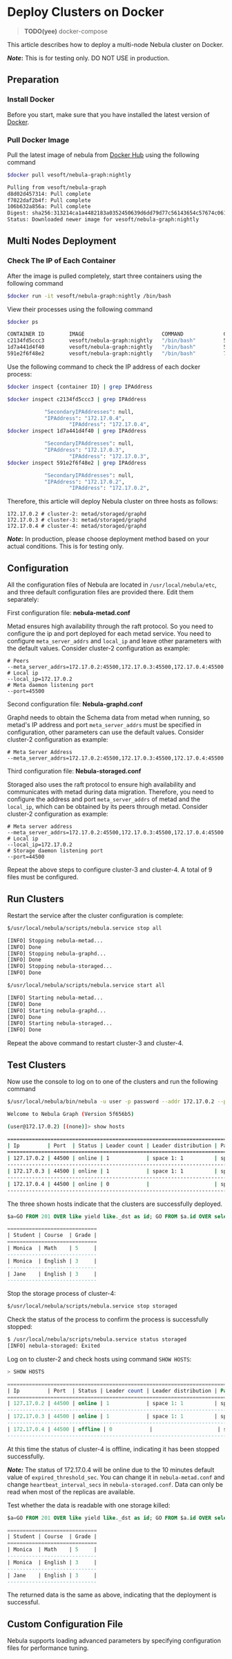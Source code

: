 # Deploy Clusters on Docker

>**TODO(yee)** docker-compose

This article describes how to deploy a multi-node Nebula cluster on Docker.

**_Note_:** This is for testing only. DO NOT USE in production.

## Preparation

### Install Docker

Before you start, make sure that you have installed the latest version of [Docker](https://docs.docker.com/).

### Pull Docker Image

Pull the latest image of nebula from [Docker Hub](https://hub.docker.com/r/vesoft/nebula-graph/tags) using the following command

```bash
$docker pull vesoft/nebula-graph:nightly

Pulling from vesoft/nebula-graph
d8d02d457314: Pull complete
f7022daf2b4f: Pull complete
106b632a856a: Pull complete
Digest: sha256:313214ca1a4482183a0352450639d6dd79d77c56143654c57674c06131d00a47
Status: Downloaded newer image for vesoft/nebula-graph:nightly
```

## Multi Nodes Deployment

### Check The IP of Each Container

After the image is pulled completely, start three containers using the following command

```bash
$docker run -it vesoft/nebula-graph:nightly /bin/bash
```

View their processes using the following command

```bash
$docker ps

CONTAINER ID        IMAGE                         COMMAND             CREATED             STATUS              PORTS               NAMES
c2134fd5ccc3        vesoft/nebula-graph:nightly   "/bin/bash"         5 minutes ago       Up 5 minutes                            thirsty_grothendieck
1d7a441d4f40        vesoft/nebula-graph:nightly   "/bin/bash"         5 minutes ago       Up 5 minutes                            elastic_feistel
591e2f6f48e2        vesoft/nebula-graph:nightly   "/bin/bash"         7 minutes ago       Up 7 minutes                            sad_chaum
```

Use the following command to check the IP address of each docker process:

```bash
$docker inspect {container ID} | grep IPAddress
```

```bash
$docker inspect c2134fd5ccc3 | grep IPAddress

            "SecondaryIPAddresses": null,
            "IPAddress": "172.17.0.4",
                    "IPAddress": "172.17.0.4",
$docker inspect 1d7a441d4f40 | grep IPAddress

            "SecondaryIPAddresses": null,
            "IPAddress": "172.17.0.3",
                    "IPAddress": "172.17.0.3",
$docker inspect 591e2f6f48e2 | grep IPAddress

            "SecondaryIPAddresses": null,
            "IPAddress": "172.17.0.2",
                    "IPAddress": "172.17.0.2",
```

Therefore, this article will deploy Nebula cluster on three hosts as follows:

```plain
172.17.0.2 # cluster-2: metad/storaged/graphd
172.17.0.3 # cluster-3: metad/storaged/graphd
172.17.0.4 # cluster-4: metad/storaged/graphd
```

**_Note_:** In production, please choose deployment method based on your actual conditions. This is for testing only. 

## Configuration

All the configuration files of Nebula are located in `/usr/local/nebula/etc`, and three default configuration files are provided there. Edit them separately:

First configuration file: **nebula-metad.conf**

Metad ensures high availability through the raft protocol. So you need to configure the ip and port deployed for each metad service. You need to configure `meta_server_addrs` and `local_ip` and leave other parameters with the default values. Consider cluster-2 configuration as example:

```plain
# Peers
--meta_server_addrs=172.17.0.2:45500,172.17.0.3:45500,172.17.0.4:45500
# Local ip
--local_ip=172.17.0.2
# Meta daemon listening port
--port=45500
```

Second configuration file: **Nebula-graphd.conf**

Graphd needs to obtain the Schema data from metad when running, so metad's IP address and port `meta_server_addrs` must be specified in configuration, other parameters can use the default values. Consider cluster-2 configuration as example:

```plain
# Meta Server Address
--meta_server_addrs=172.17.0.2:45500,172.17.0.3:45500,172.17.0.4:45500
```

Third configuration file: **Nebula-storaged.conf**

Storaged also uses the raft protocol to ensure high availability and communicates with metad during data migration. Therefore, you need to configure the address and port `meta_server_addrs` of metad and the `local_ip`, which can be obtained by its peers through metad. Consider cluster-2 configuration as example:

```plain
# Meta server address
--meta_server_addrs=172.17.0.2:45500,172.17.0.3:45500,172.17.0.4:45500
# Local ip
--local_ip=172.17.0.2
# Storage daemon listening port
--port=44500
```

Repeat the above steps to configure cluster-3 and cluster-4. A total of 9 files must be configured.

## Run Clusters

Restart the service after the cluster configuration is complete:

```bash
$/usr/local/nebula/scripts/nebula.service stop all

[INFO] Stopping nebula-metad...
[INFO] Done
[INFO] Stopping nebula-graphd...
[INFO] Done
[INFO] Stopping nebula-storaged...
[INFO] Done

$/usr/local/nebula/scripts/nebula.service start all

[INFO] Starting nebula-metad...
[INFO] Done
[INFO] Starting nebula-graphd...
[INFO] Done
[INFO] Starting nebula-storaged...
[INFO] Done
```

Repeat the above command to restart cluster-3 and cluster-4.

## Test Clusters

Now use the console to log on to one of the clusters and run the following command

```bash
$/usr/local/nebula/bin/nebula -u user -p password --addr 172.17.0.2 --port 3699

Welcome to Nebula Graph (Version 5f656b5)

(user@172.17.0.2) [(none)]> show hosts

=============================================================================================
| Ip         | Port  | Status | Leader count | Leader distribution | Partition distribution |
=============================================================================================
| 127.17.0.2 | 44500 | online | 1            | space 1: 1          | space 1: 1             |
---------------------------------------------------------------------------------------------
| 172.17.0.3 | 44500 | online | 1            | space 1: 1          | space 1: 1             |
---------------------------------------------------------------------------------------------
| 172.17.0.4 | 44500 | online | 0            |                     | space 1: 1             |
---------------------------------------------------------------------------------------------
```

The three shown hosts indicate that the clusters are successfully deployed.

```SQL
$a=GO FROM 201 OVER like yield like._dst as id; GO FROM $a.id OVER select YIELD $^.student.name AS Student, $$.course.name AS Course, select.grade AS Grade

=============================
| Student | Course  | Grade |
=============================
| Monica  | Math    | 5     |
-----------------------------
| Monica  | English | 3     |
-----------------------------
| Jane    | English | 3     |
-----------------------------
```

Stop the storage process of cluster-4:

```bash
$/usr/local/nebula/scripts/nebula.service stop storaged
```

Check the status of the process to confirm the process is successfully stopped:

```bash
$ /usr/local/nebula/scripts/nebula.service status storaged
[INFO] nebula-storaged: Exited
```

Log on to cluster-2 and check hosts using command `SHOW HOSTS`:

```SQL
> SHOW HOSTS

=============================================================================================
| Ip         | Port  | Status | Leader count | Leader distribution | Partition distribution |
=============================================================================================
| 127.17.0.2 | 44500 | online | 1            | space 1: 1          | space 1: 1             |
---------------------------------------------------------------------------------------------
| 172.17.0.3 | 44500 | online | 1            | space 1: 1          | space 1: 1             |
---------------------------------------------------------------------------------------------
| 172.17.0.4 | 44500 | offline | 0            |                     | space 1: 1             |
---------------------------------------------------------------------------------------------
```

At this time the status of cluster-4 is offline, indicating it has been stopped successfully.

**_Note:_** The status of 172.17.0.4 will be online due to the 10 minutes default value of `expired_threshold_sec`. You can change it in `nebula-metad.conf` and change `heartbeat_interval_secs` in `nebula-storaged.conf`. Data can only be read when most of the replicas are available.

Test whether the data is readable with one storage killed:

```SQL
$a=GO FROM 201 OVER like yield like._dst as id; GO FROM $a.id OVER select YIELD $^.student.name AS Student, $$.course.name AS Course, select.grade AS Grade

=============================
| Student | Course  | Grade |
=============================
| Monica  | Math    | 5     |
-----------------------------
| Monica  | English | 3     |
-----------------------------
| Jane    | English | 3     |
-----------------------------
```

The returned data is the same as above, indicating that the deployment is successful.

## Custom Configuration File

Nebula supports loading advanced parameters by specifying configuration files for performance tuning. <!-- Please refer [Configuration Properties](https://github.com/vesoft-inc/nebula/blob/master/docs/manual-CN/deploy-cluster.md#%E9%85%8D%E7%BD%AE%E5%BC%95%E7%94%A8) for detail. -->
